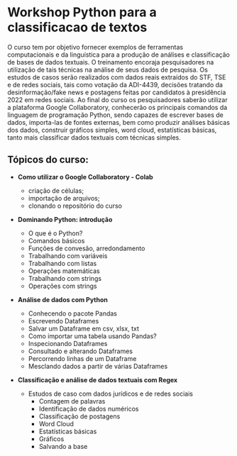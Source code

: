 # Workshop Python para a classificacao de textos

O curso tem por objetivo fornecer exemplos de ferramentas computacionais e da linguística para a produção de análises e classificação de bases de dados textuais. O treinamento encoraja pesquisadores na utilização de tais técnicas na análise de seus dados de pesquisa. Os estudos de casos serão realizados com dados reais extraídos do STF, TSE e de redes sociais, tais como votação da ADI-4439, decisões tratando da desinformação/fake news e postagens feitas por candidatos à presidência 2022 em redes sociais. Ao final do curso os pesquisadores saberão utilizar a plataforma Google Collaboratory, conhecerão os principais comandos da linguagem de programação Python, sendo capazes de escrever bases de dados, importa-las de fontes externas, bem como produzir análises básicas dos dados, construir gráficos simples, word cloud, estatísticas básicas, tanto mais classificar dados textuais com técnicas simples.

## Tópicos do curso:

* <b>Como utilizar o Google Collaboratory - Colab</b>
    * criação de células;
    * importação de arquivos;
    * clonando o repositório do curso

* <b>Dominando Python: introdução</b>
    * O que é o Python? 
    * Comandos básicos
    * Funções de convesão, arredondamento
    * Trabalhando com variáveis
    * Trabalhando com listas
    * Operações matemáticas
    * Trabalhando com strings
    * Operações com strings

* <b>Análise de dados com Python</b>
    * Conhecendo o pacote Pandas
    * Escrevendo Dataframes
    * Salvar um Dataframe em csv, xlsx, txt
    * Como importar uma tabela usando Pandas?
    * Inspecionando Dataframes
    * Consultado e alterando Dataframes
    * Percorrendo linhas de um Dataframe
    * Mesclando dados a partir de várias Dataframes

* <b>Classificação e análise de dados textuais com Regex</b>
    * Estudos de caso com dados jurídicos e de redes sociais
        * Contagem de palavras
        * Identificação de dados numéricos
        * Classificação de postagens
        * Word Cloud
        * Estatísticas básicas
        * Gráficos
        * Salvando a base
        








